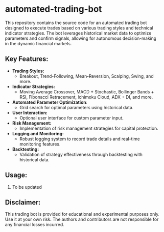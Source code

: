 # automated-trading-bot
This repository contains the source code for an automated trading bot designed to execute trades based on various trading styles and technical indicator strategies. The bot leverages historical market data to optimize parameters and confirm signals, allowing for autonomous decision-making in the dynamic financial markets.

## Key Features:

- **Trading Styles:**
  - Breakout, Trend-Following, Mean-Reversion, Scalping, Swing, and more.
- **Indicator Strategies:**
  - Moving Average Crossover, MACD + Stochastic, Bollinger Bands + RSI, Fibonacci Retracement, Ichimoku Cloud, ADX + DI, and more.
- **Automated Parameter Optimization:**
  - Grid search for optimal parameters using historical data.
- **User Interaction:**
  - Optional user interface for custom parameter input.
- **Risk Management:**
  - Implementation of risk management strategies for capital protection.
- **Logging and Monitoring:**
  - Robust logging system to record trade details and real-time monitoring features.
- **Backtesting:**
  - Validation of strategy effectiveness through backtesting with historical data.

## Usage:

1. To be updated

## Disclaimer:

This trading bot is provided for educational and experimental purposes only. Use it at your own risk. The authors and contributors are not responsible for any financial losses incurred.
